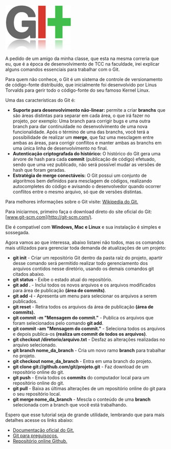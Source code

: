 ![Gerenciando código-fonte com Git](images/git-logo.jpg "Gerenciando código-fonte com Git")

A pedido de um amigo da minha classe, que esta na mesma correria que eu, que é a época de desenvolvimento de TCC na faculdade, irei explicar alguns comandos essenciais para trabalhar com o Git.

Para quem não conhece, o Git é um sistema de controle de versionamento de código-fonte distribuído, que inicialmente foi desenvolvido por Linus Torvalds para gerir todo o código-fonte do seu famoso Kernel Linux.

Uma das características do Git é:

*   **Suporte para desenvolvimento não-linear:** permite a criar **branchs** que são áreas distintas para separar em cada área, o que irá fazer no projeto, por exemplo: Uma branch para corrigir bugs e uma outra branch para dar continuidade no desenvolvimento de uma nova funcionalidade. Após o término de uma das branchs, você terá a possibilidade de realizar um **merge**, que faz uma mesclagem entre ambas as áreas, para corrigir conflitos e manter ambas as branchs em uma única linha de desenvolvimento no final.
*   **Autenticação criptografada do histórico:** O histórico do Git gera uma árvore de hash para cada **commit** (publicação de código) efetuado, sendo que uma vez publicado, não será possível mudar as versões de hash que foram geradas.
*   **Estratégia de merge conectáveis:** O Git possui um conjunto de algoritmos bem definidos para mesclagem de códigos, realizando autocompletes do código e avisando o desenvolvedor quando ocorrer conflitos entre o mesmo arquivo, só que de versões distintas.

Para melhores informações sobre o Git visite: [Wikipedia do Git.](http://pt.wikipedia.org/wiki/Git)

Para iniciarmos, primeiro faça o download direto do site oficial do Git: [www.git-scm.com](http://git-scm.com/).

Ele é compatível com **Windows, Mac e Linux** e sua instalação é simples e sossegada.

Agora vamos ao que interessa, abaixo listarei não todos, mas os comandos mais utilizados para gerenciar toda demanda de atualizações de um projeto:

*   **git init** - Criar um repositório Git dentro da pasta raíz do projeto, apartir desse comando será permitido realizar todo gerenciamento dos arquivos contidos nesse diretório, usando os demais comandos git citados abaixo.
*   **git status** - Exibe o estado atual do repositório.
*   **git add .** - Inclui todos os novos arquivos e os arquivos modificados para área de publicação **(área de commits)**.
*   **git add -i** - Apresenta um menu para selecionar os arquivos a serem publicados.
*   **git reset** - Retira todos os arquivos da área de publicação **(área de commits).**
*   **git commit -m "Mensagem do commit."** - Publica os arquivos que foram selecionados pelo comando **git add**.
*   **git commit -am "Mensagem do commit."** - Seleciona todos os arquivos e depois publica-os **(realiza um commit de todos os arquivos)**.
*   **git checkout /diretorio/arquivo.txt** - Desfaz as alterações realizadas no arquivo selecionado.
*   **git branch nome_da_branch** - Cria um novo ramo **branch** para trabalhar no projeto.
*   **git checkout nome_da_branch** - Entra em uma branch do projeto.
*   **git clone git://github.com/git/projeto.git** - Faz download de um repositório online do git.
*   **git push** - Envia todos os **commits** do computador local para um repositório online do git.
*   **git pull** - Baixa as últimas alterações de um repositório online do git para o seu repositório local.
*   **git merge nome_da_branch** - Mescla o conteúdo de uma **branch** selecionada com a branch que você está trabalhando.

Espero que esse tutorial seja de grande utilidade, lembrando que para mais detalhes acesse os links abaixo:

*   [Documentação oficial do Git.](http://git-scm.com/documentation)
*   [Git para preguisoços.](http://www.fml.eti.br/wiki/index.php/Git)
*   [Repositório online Github.](http://github.com)